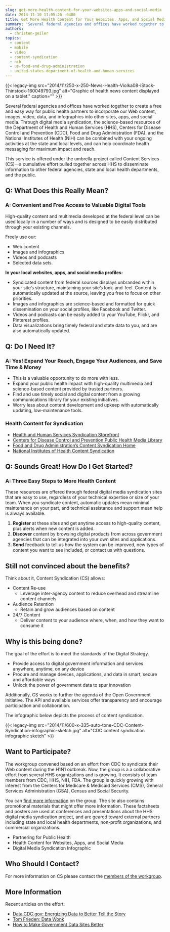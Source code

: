 ```yaml
---
slug: get-more-health-content-for-your-websites-apps-and-social-media
date: 2014-11-10 11:05:26 -0400
title: Get More Health Content for Your Websites, Apps, and Social Media
summary: 'Several federal agencies and offices have worked together to create a free and easy way for public health partners to incorporate our Web content, images, video, data, and infographics into other sites, apps, and social media. Through digital media syndication, the science-based resources of the Department of Health and Human Services (HHS), Centers for Disease Control and'
authors:
  - christen-geiler
topics:
  - content
  - mobile
  - video
  - content-syndication
  - nih
  - us-food-and-drug-administration
  - united-states-department-of-health-and-human-services
---
```


{{< legacy-img src="2014/11/250-x-250-News-Health-Violka08-iStock-Thinstock-160049793.jpg" alt="Graphic of health news content displayed on a tablet." caption="" >}} 

Several federal agencies and offices have worked together to create a free and easy way for public health partners to incorporate our Web content, images, video, data, and infographics into other sites, apps, and social media. Through digital media syndication, the science-based resources of the Department of Health and Human Services (HHS), Centers for Disease Control and Prevention (CDC), Food and Drug Administration (FDA), and the National Institutes of Health (NIH) can be combined with your ongoing activities at the state and local levels, and can help coordinate health messaging for maximum impact and reach.

This service is offered under the umbrella project called Content Services (CS)—a cumulative effort pulled together across HHS to disseminate information to other federal agencies, state and local health departments, and the public.

## Q: What Does this Really Mean?

### A: Convenient and Free Access to Valuable Digital Tools

High-quality content and multimedia developed at the federal level can be used locally in a number of ways and is designed to be easily distributed through your existing channels.

Freely use our:

  * Web content
  * Images and infographics
  * Videos and podcasts
  * Selected data sets.

 **In your local websites, apps, and social media profiles:**

  * Syndicated content from federal sources displays unbranded within your site’s structure, maintaining your site’s look-and-feel. Content is automatically updated at the source, leaving you free to focus on other priorities.
  * Images and infographics are science-based and formatted for quick dissemination on your social profiles, like Facebook and Twitter.
  * Videos and podcasts can be easily added to your YouTube, Flickr, and Pinterest profiles.
  * Data visualizations bring timely federal and state data to you, and are also automatically updated.

## Q: Do I Need It?

### A: Yes! Expand Your Reach, Engage Your Audiences, and Save Time & Money

  * This is a valuable opportunity to do more with less.
  * Expand your public health impact with high-quality multimedia and science-based content provided by trusted partners.
  * Find and use timely social and digital content from a growing communications library for your existing initiatives.
  * Worry less about content development and upkeep with automatically updating, low-maintenance tools.

### Health Content for Syndication

  * [Health and Human Services Syndication Storefront](https://digitalmedia.hhs.gov/storefront/ "HHS Syndication Storefront")
  * [Centers for Disease Control and Prevention Public Health Media Library](https://tools.cdc.gov/medialibrary/index.aspx?context=e30%3D)
  * [Food and Drug Administration&#8217;s Content Syndication Home](https://tools.fda.gov/CSStorefront/)
  * [National Institutes of Health Content Syndication](https://tools.niaid.nih.gov/syndication/)

## Q: Sounds Great! How Do I Get Started?

### A: Three Easy Steps to More Health Content

These resources are offered through federal digital media syndication sites that are easy to use, regardless of your technical expertise or size of your team. When you syndicate content, automatic updates mean minimal maintenance on your part, and technical assistance and support mean help is always available.

  1. **Register** at these sites and get anytime access to high-quality content, plus alerts when new content is added.
  2. **Discover** content by browsing digital products from across government agencies that can be integrated into your own sites and applications.
  3. **Send** feedback to tell us how the system can be improved, new types of content you want to see included, or contact us with questions.

## Still not convinced about the benefits?

Think about it, Content Syndication (CS) allows:

  * Content Re-use 
      * Leverage inter-agency content to reduce overhead and streamline content channels
  * Audience Retention 
      * Retain and grow audiences based on content
  * 24/7 Content 
      * Deliver content to your audience where, when, and how they want to consume it

## Why is this being done?

The goal of the effort is to meet the standards of the Digital Strategy.

  * Provide access to digital government information and services anywhere, anytime, on any device
  * Procure and manage devices, applications, and data in smart, secure and affordable ways
  * Unlock the power of government data to spur innovation

Additionally, CS works to further the agenda of the Open Government Initiative. The API and available services offer transparency and encourage participation and collaboration.

The infographic below depicts the process of content syndication.

{{< legacy-img src="2014/11/600-x-335-auto-tone-CDC-Content-Syndication-infographic-sketch.jpg" alt="CDC content syndication infographic sketch" >}}

## Want to Participate?

The workgroup convened based on an effort from CDC to syndicate their Web content during the H1N1 outbreak. Now, the group is a a collaborative effort from several HHS organizations and is growing. It consists of team members from CDC, HHS, NIH, FDA. The group is quickly growing with interest from the Centers for Medicare & Medicaid Services (CMS), General Services Administration (GSA), Census and Social Security.

You can [find more information](http://syndication.hhs.gov/workgroup) on the group. The site also contains promotional materials that might offer more information. These factsheets and posters are used at conferences and presentations about the HHS digital media syndication project, and are geared toward external partners including state and local health departments, non-profit organizations, and commercial organizations.

  * Partnering for Public Health
  * Health Content for Websites, Apps, and Social Media
  * Digital Media Syndication Infographic

## Who Should I Contact?

For more information on CS please contact the [members of the workgroup](https://syndication.hhs.gov/workgroup/).

## More Information

Recent articles on the effort:

  * [Data.CDC.gov: Energizing Data to Better Tell the Story](http://healthdata.gov/blog/datacdcgov-energizing-data-better-tell-story)
  * [Tom Frieden: Data Wonk](http://healthdata.gov/blog/tom-frieden-data-wonk)
  * [How to Make Government Data Sites Better](http://flowingdata.com/2014/06/10/how-to-make-government-data-sites-better/)